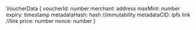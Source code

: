 VoucherData {
  voucherId: number
  merchant: address
  maxMint: number
  expiry: timestamp
  metadataHash: hash //immutability
  metadataCID: ipfs link //link
  price: number
  nonce: number
}
